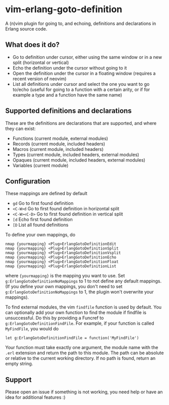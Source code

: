 # vim-erlang-goto-definition

A (n)vim plugin for going to, and echoing, definitions and declarations in
Erlang source code.

## What does it do?

- Go to definition under cursor, either using the same window or in a new split
  (horizontal or vertical)
- Echo the definition under the cursor without going to it
- Open the definition under the cursor in a floating window (requires a recent
  version of neovim)
- List all definitions under cursor and select the one you want to go to/echo
  (useful for going to a function with a certain arity, or if for example a type
  and a function have the same name)

## Supported definitions and declarations

These are the definitions are declarations that are supported, and where they
can exist:

- Functions (current module, external modules)
- Records (current module, included headers)
- Macros (current module, included headers)
- Types (current module, included headers, external modules)
- Opaques (current module, included headers, external modules)
- Variables (current module)

## Configuration

These mappings are defined by default

- `gd` Go to first found definition
- `<C-W>d` Go to first found definition in horizontal split
- `<C-W><C-D>` Go to first found definition in vertical split
- `[d` Echo first found definition
- `[D` List all found definitions

To define your own mappings, do

```vimscript
nmap {yourmapping} <Plug>ErlangGotoDefinitionEdit
nmap {yourmapping} <Plug>ErlangGotoDefinitionSplit
nmap {yourmapping} <Plug>ErlangGotoDefinitionVsplit
nmap {yourmapping} <Plug>ErlangGotoDefinitionEcho
nmap {yourmapping} <Plug>ErlangGotoDefinitionFloat
nmap {yourmapping} <Plug>ErlangGotoDefinitionList
```

where `{yourmapping}` is the mapping you want to use. Set
`g:ErlangGotoDefinitionNoMappings` to 1 to not define any default mappings.
(If you define your own mappings, you don't need to set
`g:ErlangGotoDefinitionNoMappings` to 1, the plugin won't overwrite your
mappings).

To find external modules, the vim `findfile` function is used by default. You
can optionally add your own function to find the module if findfile is
unsuccessful. Do this by providing a Funcref to
`g:ErlangGotoDefinitionFindFile`. For example, if your function is called
`MyFindFile`, you would do

```vim
let g:ErlangGotoDefinitionFindFile = function('MyFindFile')
```

Your function must take exactly one argument, the module name with the `.erl`
extension and return the path to this module. The path can be absolute or
relative to the current working directory. If no path is found, return an empty
string.

## Support

Please open an issue if something is not working, you need help or have an
idea for additional features :)
